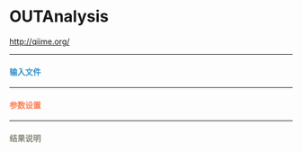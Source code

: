 # OUTAnalysis

http://qiime.org/
***
#### **<i class="fa fa-dot-circle-o" aria-hidden="true" style="color:#3090C7"></i><span style="color:#3090C7"> 输入文件**



***
#### **<i class="fa fa-cog" aria-hidden="true" style="color:#F88158"></i> <span style="color:#F88158">参数设置**


***
#### **<i class="fa fa-file-text" aria-hidden="true" style="color:#848b79"></i><span style="color:#848b79"> 结果说明**